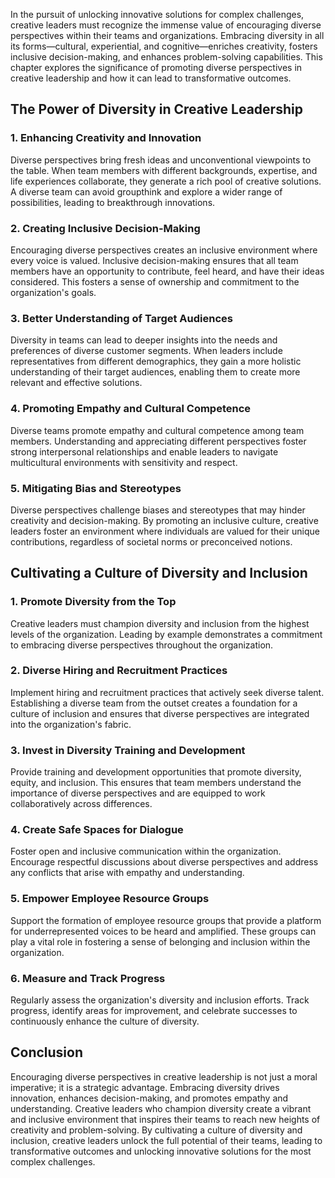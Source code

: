 
In the pursuit of unlocking innovative solutions for complex challenges, creative leaders must recognize the immense value of encouraging diverse perspectives within their teams and organizations. Embracing diversity in all its forms—cultural, experiential, and cognitive—enriches creativity, fosters inclusive decision-making, and enhances problem-solving capabilities. This chapter explores the significance of promoting diverse perspectives in creative leadership and how it can lead to transformative outcomes.

## The Power of Diversity in Creative Leadership

### 1\. **Enhancing Creativity and Innovation**

Diverse perspectives bring fresh ideas and unconventional viewpoints to the table. When team members with different backgrounds, expertise, and life experiences collaborate, they generate a rich pool of creative solutions. A diverse team can avoid groupthink and explore a wider range of possibilities, leading to breakthrough innovations.

### 2\. **Creating Inclusive Decision-Making**

Encouraging diverse perspectives creates an inclusive environment where every voice is valued. Inclusive decision-making ensures that all team members have an opportunity to contribute, feel heard, and have their ideas considered. This fosters a sense of ownership and commitment to the organization's goals.

### 3\. **Better Understanding of Target Audiences**

Diversity in teams can lead to deeper insights into the needs and preferences of diverse customer segments. When leaders include representatives from different demographics, they gain a more holistic understanding of their target audiences, enabling them to create more relevant and effective solutions.

### 4\. **Promoting Empathy and Cultural Competence**

Diverse teams promote empathy and cultural competence among team members. Understanding and appreciating different perspectives foster strong interpersonal relationships and enable leaders to navigate multicultural environments with sensitivity and respect.

### 5\. **Mitigating Bias and Stereotypes**

Diverse perspectives challenge biases and stereotypes that may hinder creativity and decision-making. By promoting an inclusive culture, creative leaders foster an environment where individuals are valued for their unique contributions, regardless of societal norms or preconceived notions.

## Cultivating a Culture of Diversity and Inclusion

### 1\. **Promote Diversity from the Top**

Creative leaders must champion diversity and inclusion from the highest levels of the organization. Leading by example demonstrates a commitment to embracing diverse perspectives throughout the organization.

### 2\. **Diverse Hiring and Recruitment Practices**

Implement hiring and recruitment practices that actively seek diverse talent. Establishing a diverse team from the outset creates a foundation for a culture of inclusion and ensures that diverse perspectives are integrated into the organization's fabric.

### 3\. **Invest in Diversity Training and Development**

Provide training and development opportunities that promote diversity, equity, and inclusion. This ensures that team members understand the importance of diverse perspectives and are equipped to work collaboratively across differences.

### 4\. **Create Safe Spaces for Dialogue**

Foster open and inclusive communication within the organization. Encourage respectful discussions about diverse perspectives and address any conflicts that arise with empathy and understanding.

### 5\. **Empower Employee Resource Groups**

Support the formation of employee resource groups that provide a platform for underrepresented voices to be heard and amplified. These groups can play a vital role in fostering a sense of belonging and inclusion within the organization.

### 6\. **Measure and Track Progress**

Regularly assess the organization's diversity and inclusion efforts. Track progress, identify areas for improvement, and celebrate successes to continuously enhance the culture of diversity.

## Conclusion

Encouraging diverse perspectives in creative leadership is not just a moral imperative; it is a strategic advantage. Embracing diversity drives innovation, enhances decision-making, and promotes empathy and understanding. Creative leaders who champion diversity create a vibrant and inclusive environment that inspires their teams to reach new heights of creativity and problem-solving. By cultivating a culture of diversity and inclusion, creative leaders unlock the full potential of their teams, leading to transformative outcomes and unlocking innovative solutions for the most complex challenges.
